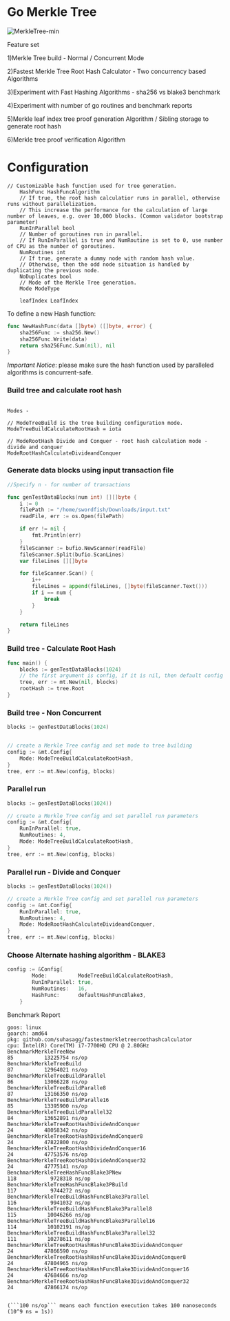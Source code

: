 # Go Merkle Tree

![MerkleTree-min](https://user-images.githubusercontent.com/3880512/187171515-36ae370c-c30c-4231-858d-dc71b275ce6a.png)


Feature set 

1)Merkle Tree build - Normal / Concurrent Mode

2)Fastest Merkle Tree Root Hash Calculator - Two concurrency based Algorithms

3)Experiment with Fast Hashing Algorithms - sha256 vs blake3 benchmark

4)Experiment with number of go routines and benchmark reports

5)Merkle leaf index  tree proof generation Algorithm  / Sibling storage to generate root hash 

6)Merkle tree proof verification Algorithm


# Configuration

```
// Customizable hash function used for tree generation.
	HashFunc HashFuncAlgorithm
	// If true, the root hash calculatior runs in parallel, otherwise runs without parallelization.
	// This increase the performance for the calculation of large number of leaves, e.g. over 10,000 blocks. (Common validator bootstrap parameter)
	RunInParallel bool
	// Number of goroutines run in parallel.
	// If RunInParallel is true and NumRoutine is set to 0, use number of CPU as the number of goroutines.
	NumRoutines int
	// If true, generate a dummy node with random hash value.
	// Otherwise, then the odd node situation is handled by duplicating the previous node.
	NoDuplicates bool
	// Mode of the Merkle Tree generation.
	Mode ModeType

	leafIndex LeafIndex
```

To define a new Hash function:

```go
func NewHashFunc(data []byte) ([]byte, error) {
    sha256Func := sha256.New()
    sha256Func.Write(data)
    return sha256Func.Sum(nil), nil
}
```

*Important Notice*: please make sure the hash function used by paralleled algorithms is concurrent-safe.



### Build tree and calculate root hash

```
 
Modes - 

// ModeTreeBuild is the tree building configuration mode.
ModeTreeBuildCalculateRootHash = iota

// ModeRootHash Divide and Conquer - root hash calculation mode - divide and conquer
ModeRootHashCalculateDivideandConquer
```


### Generate data blocks using input transaction file 

```go
//Specify n - for number of transactions

func genTestDataBlocks(num int) [][]byte {
	i := 0
	filePath := "/home/swordfish/Downloads/input.txt"
	readFile, err := os.Open(filePath)

	if err != nil {
		fmt.Println(err)
	}
	fileScanner := bufio.NewScanner(readFile)
	fileScanner.Split(bufio.ScanLines)
	var fileLines [][]byte

	for fileScanner.Scan() {
		i++
		fileLines = append(fileLines, []byte(fileScanner.Text()))
		if i == num {
			break
		}
	}

	return fileLines
}

```

### Build tree - Calculate Root Hash

```go
func main() {
    blocks := genTestDataBlocks(1024)
    // the first argument is config, if it is nil, then default config is adopted
    tree, err := mt.New(nil, blocks)
    rootHash := tree.Root  
}
```

### Build tree - Non Concurrent

```go
blocks := genTestDataBlocks(1024)


// create a Merkle Tree config and set mode to tree building
config := &mt.Config{
    Mode: ModeTreeBuildCalculateRootHash,
}
tree, err := mt.New(config, blocks)
```

### Parallel run

```go
blocks := genTestDataBlocks(1024))

// create a Merkle Tree config and set parallel run parameters
config := &mt.Config{
    RunInParallel: true,
    NumRoutines: 4,
    Mode: ModeTreeBuildCalculateRootHash,
}
tree, err := mt.New(config, blocks)
```

### Parallel run - Divide and Conquer 

```go
blocks := genTestDataBlocks(1024))

// create a Merkle Tree config and set parallel run parameters
config := &mt.Config{
    RunInParallel: true,
    NumRoutines: 4,
    Mode: ModeRootHashCalculateDivideandConquer,
}
tree, err := mt.New(config, blocks)
```

### Choose Alternate hashing algorithm - BLAKE3 

```go
config := &Config{
		Mode:          ModeTreeBuildCalculateRootHash,
		RunInParallel: true,
		NumRoutines:   16,
		HashFunc:      defaultHashFuncBlake3,
	}
```



Benchmark Report 
```
goos: linux
goarch: amd64
pkg: github.com/suhasagg/fastestmerkletreeroothashcalculator
cpu: Intel(R) Core(TM) i7-7700HQ CPU @ 2.80GHz
BenchmarkMerkleTreeNew                                                85          13225754 ns/op
BenchmarkMerkleTreeBuild                                              87          12964021 ns/op
BenchmarkMerkleTreeBuildParallel                                      86          13066228 ns/op
BenchmarkMerkleTreeBuildParalle8                                      87          13166350 ns/op
BenchmarkMerkleTreeBuildParalle16                                     85          13395900 ns/op
BenchmarkMerkleTreeBuildParallel32                                    84          13652891 ns/op
BenchmarkMerkleTreeRootHashDivideAndConquer                           24          48058342 ns/op
BenchmarkMerkleTreeRootHashDivideAndConquer8                          24          47822800 ns/op
BenchmarkMerkleTreeRootHashDivideAndConquer16                         24          47753576 ns/op
BenchmarkMerkleTreeRootHashDivideAndConquer32                         24          47775141 ns/op
BenchmarkMerkleTreeHashFuncBlake3PNew                                118           9728318 ns/op
BenchmarkMerkleTreeHashFuncBlake3PBuild                              117           9744272 ns/op
BenchmarkMerkleTreeBuildHashFuncBlake3Parallel                       116           9941032 ns/op
BenchmarkMerkleTreeBuildHashFuncBlake3Parallel8                      115          10046266 ns/op
BenchmarkMerkleTreeBuildHashFuncBlake3Parallel16                     114          10102191 ns/op
BenchmarkMerkleTreeBuildHashFuncBlake3Parallel32                     111          10278611 ns/op
BenchmarkMerkleTreeRootHashHashFuncBlake3DivideAndConquer             24          47866590 ns/op
BenchmarkMerkleTreeRootHashHashFuncBlake3DivideAndConquer8            24          47804965 ns/op
BenchmarkMerkleTreeRootHashHashFuncBlake3DivideAndConquer16           24          47684666 ns/op
BenchmarkMerkleTreeRootHashHashFuncBlake3DivideAndConquer32           24          47866174 ns/op


(```100 ns/op``` means each function execution takes 100 nanoseconds (10^9 ns = 1s))
```
